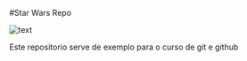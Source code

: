 #Star Wars Repo


![text](./tiefighter.jpeg?raw=true "Title")

Este repositorio serve de exemplo para o curso de git e github
